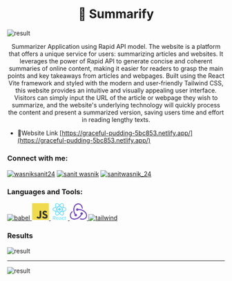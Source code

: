 <h1 align="center">📜 Summarify</h1>
<img src="https://cdn.dribbble.com/userupload/10116538/file/original-1066186dece39b0e4a086c73e3722d78.png?resize=1200x615" alt="result"/>
<p align="center">Summarizer Application using Rapid API model. The website is a platform that offers a unique service for users: summarizing articles and websites. It leverages the power of Rapid API to generate concise and coherent summaries of online content, making it easier for readers to grasp the main points and key takeaways from articles and webpages. Built using the React Vite framework and styled with the modern and user-friendly Tailwind CSS, this website provides an intuitive and visually appealing user interface. Visitors can simply input the URL of the article or webpage they wish to summarize, and the website's underlying technology will quickly process the content and present a summarized version, saving users time and effort in reading lengthy texts.</p>

- 🔗Website Link [https://graceful-pudding-5bc853.netlify.app/](https://graceful-pudding-5bc853.netlify.app/)

<h3 align="left">Connect with me:</h3>
<p align="left">
<a href="https://twitter.com/wasniksanit24" target="blank"><img align="center" src="https://raw.githubusercontent.com/rahuldkjain/github-profile-readme-generator/master/src/images/icons/Social/twitter.svg" alt="wasniksanit24" height="30" width="40" /></a>
<a href="https://linkedin.com/in/sanit wasnik" target="blank"><img align="center" src="https://raw.githubusercontent.com/rahuldkjain/github-profile-readme-generator/master/src/images/icons/Social/linked-in-alt.svg" alt="sanit wasnik" height="30" width="40" /></a>
<a href="https://instagram.com/sanitwasnik_24" target="blank"><img align="center" src="https://raw.githubusercontent.com/rahuldkjain/github-profile-readme-generator/master/src/images/icons/Social/instagram.svg" alt="sanitwasnik_24" height="30" width="40" /></a>
</p>

<h3 align="left">Languages and Tools:</h3>
<p align="left"> <a href="https://babeljs.io/" target="_blank" rel="noreferrer"> <img src="https://www.vectorlogo.zone/logos/babeljs/babeljs-icon.svg" alt="babel" width="40" height="40"/> </a> <a href="https://developer.mozilla.org/en-US/docs/Web/JavaScript" target="_blank" rel="noreferrer"> <img src="https://raw.githubusercontent.com/devicons/devicon/master/icons/javascript/javascript-original.svg" alt="javascript" width="40" height="40"/> </a> <a href="https://reactjs.org/" target="_blank" rel="noreferrer"> <img src="https://raw.githubusercontent.com/devicons/devicon/master/icons/react/react-original-wordmark.svg" alt="react" width="40" height="40"/> </a> <a href="https://redux.js.org" target="_blank" rel="noreferrer"> <img src="https://raw.githubusercontent.com/devicons/devicon/master/icons/redux/redux-original.svg" alt="redux" width="40" height="40"/> </a> <a href="https://tailwindcss.com/" target="_blank" rel="noreferrer"> <img src="https://www.vectorlogo.zone/logos/tailwindcss/tailwindcss-icon.svg" alt="tailwind" width="40" height="40"/> </a> </p>

<h3 align="left">Results</h3>
<img src="https://cdn.dribbble.com/userupload/10116643/file/original-73fc9f1ec4dca37576b28fce37a1d2a2.png?resize=752x390" alt= "result" width="400"/>
<hr>
<img src="https://cdn.dribbble.com/userupload/10116644/file/original-b7a6cf2bac14cb4b6403aa2f24940485.png?resize=1024x838&vertical=center" alt= "result" width="400"/>

